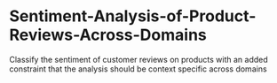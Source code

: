 # Sentiment-Analysis-of-Product-Reviews-Across-Domains
Classify the sentiment of customer reviews on products with an added constraint that the analysis should be context specific across domains

